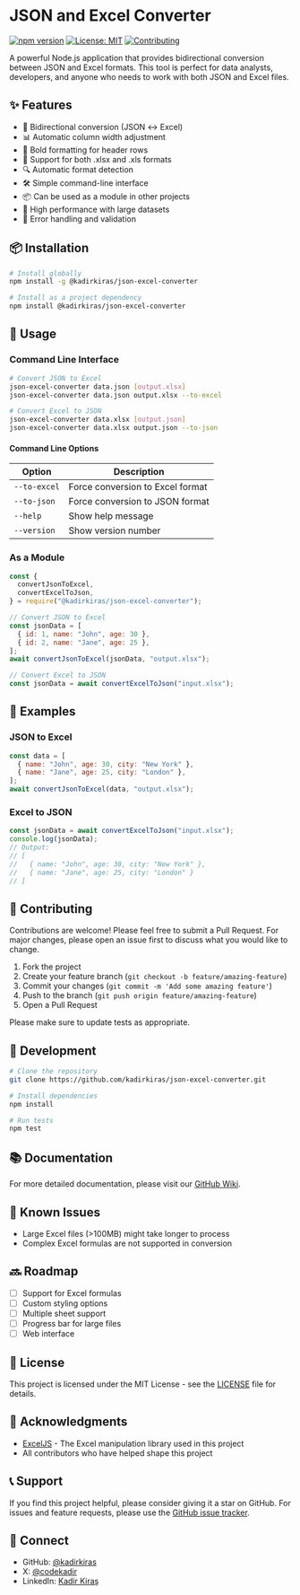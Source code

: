 # JSON and Excel Converter

[![npm version](https://img.shields.io/npm/v/@kadirkiras/json-excel-converter.svg)](https://www.npmjs.com/package/@kadirkiras/json-excel-converter)
[![License: MIT](https://img.shields.io/badge/License-MIT-yellow.svg)](https://opensource.org/licenses/MIT)
[![Contributing](https://img.shields.io/badge/Contributing-Welcome-blue.svg)](https://github.com/kadirkiras/json-excel-converter/issues)

A powerful Node.js application that provides bidirectional conversion between JSON and Excel formats. This tool is perfect for data analysts, developers, and anyone who needs to work with both JSON and Excel files.

## ✨ Features

- 🔄 Bidirectional conversion (JSON ↔ Excel)
- 📊 Automatic column width adjustment
- 🎨 Bold formatting for header rows
- 📝 Support for both .xlsx and .xls formats
- 🔍 Automatic format detection
- 🛠️ Simple command-line interface
- 📦 Can be used as a module in other projects
- 🚀 High performance with large datasets
- 💪 Error handling and validation

## 📦 Installation

```bash
# Install globally
npm install -g @kadirkiras/json-excel-converter

# Install as a project dependency
npm install @kadirkiras/json-excel-converter
```

## 🚀 Usage

### Command Line Interface

```bash
# Convert JSON to Excel
json-excel-converter data.json [output.xlsx]
json-excel-converter data.json output.xlsx --to-excel

# Convert Excel to JSON
json-excel-converter data.xlsx [output.json]
json-excel-converter data.xlsx output.json --to-json
```

#### Command Line Options

| Option       | Description                      |
| ------------ | -------------------------------- |
| `--to-excel` | Force conversion to Excel format |
| `--to-json`  | Force conversion to JSON format  |
| `--help`     | Show help message                |
| `--version`  | Show version number              |

### As a Module

```javascript
const {
  convertJsonToExcel,
  convertExcelToJson,
} = require("@kadirkiras/json-excel-converter");

// Convert JSON to Excel
const jsonData = [
  { id: 1, name: "John", age: 30 },
  { id: 2, name: "Jane", age: 25 },
];
await convertJsonToExcel(jsonData, "output.xlsx");

// Convert Excel to JSON
const jsonData = await convertExcelToJson("input.xlsx");
```

## 📝 Examples

### JSON to Excel

```javascript
const data = [
  { name: "John", age: 30, city: "New York" },
  { name: "Jane", age: 25, city: "London" },
];
await convertJsonToExcel(data, "output.xlsx");
```

### Excel to JSON

```javascript
const jsonData = await convertExcelToJson("input.xlsx");
console.log(jsonData);
// Output:
// [
//   { name: "John", age: 30, city: "New York" },
//   { name: "Jane", age: 25, city: "London" }
// ]
```

## 🤝 Contributing

Contributions are welcome! Please feel free to submit a Pull Request. For major changes, please open an issue first to discuss what you would like to change.

1. Fork the project
2. Create your feature branch (`git checkout -b feature/amazing-feature`)
3. Commit your changes (`git commit -m 'Add some amazing feature'`)
4. Push to the branch (`git push origin feature/amazing-feature`)
5. Open a Pull Request

Please make sure to update tests as appropriate.

## 🧪 Development

```bash
# Clone the repository
git clone https://github.com/kadirkiras/json-excel-converter.git

# Install dependencies
npm install

# Run tests
npm test

```

## 📚 Documentation

For more detailed documentation, please visit our [GitHub Wiki](https://github.com/kadirkiras/json-excel-converter/wiki).

## 🐛 Known Issues

- Large Excel files (>100MB) might take longer to process
- Complex Excel formulas are not supported in conversion

## 🔜 Roadmap

- [ ] Support for Excel formulas
- [ ] Custom styling options
- [ ] Multiple sheet support
- [ ] Progress bar for large files
- [ ] Web interface

## 📄 License

This project is licensed under the MIT License - see the [LICENSE](LICENSE) file for details.

## 🙏 Acknowledgments

- [ExcelJS](https://github.com/exceljs/exceljs) - The Excel manipulation library used in this project
- All contributors who have helped shape this project

## 📞 Support

If you find this project helpful, please consider giving it a star on GitHub. For issues and feature requests, please use the [GitHub issue tracker](https://github.com/kadirkiras/json-excel-converter/issues).

## 🤝 Connect

- GitHub: [@kadirkiras](https://github.com/kadirkiras)
- X: [@codekadir](https://x.com/codekadir)
- LinkedIn: [Kadir Kiraş](https://linkedin.com/in/kadirkiras)
